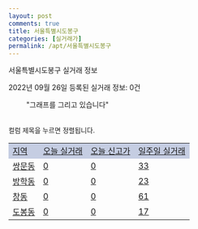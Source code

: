 ```yaml
---
layout: post
comments: true
title: 서울특별시도봉구
categories: [실거래가]
permalink: /apt/서울특별시도봉구
---
```


서울특별시도봉구 실거래 정보

2022년 09월 26일 등록된 실거래 정보: 0건

<!--<script async src="https://pagead2.googlesyndication.com/pagead/js/adsbygoogle.js?client=ca-pub-3485438051770037"
 crossorigin="anonymous"></script>-->

<script type="text/javascript">
  google.charts.load('current', {'packages':['corechart']});
  google.charts.setOnLoadCallback(drawChart);

  function drawChart() {
    var data = google.visualization.arrayToDataTable([['거래일', '매매', '전월세', '전매'], ['21-01', 0, 2, 0], ['21-02', 0, 4, 0], ['21-03', 0, 1, 0], ['21-04', 0, 3, 0], ['21-05', 0, 4, 0], ['21-06', 0, 2, 0], ['21-07', 0, 27, 0], ['21-08', 65, 100, 0], ['21-09', 20, 70, 0], ['21-10', 100, 355, 0], ['21-11', 48, 277, 0], ['21-12', 38, 333, 0], ['22-01', 28, 339, 0], ['22-02', 17, 425, 0], ['22-03', 61, 533, 0], ['22-04', 61, 458, 0], ['22-05', 55, 490, 0], ['22-06', 27, 348, 0], ['22-07', 31, 378, 0], ['22-08', 33, 420, 0], ['22-09', 3, 226, 0]]);

    var options = {
      title: '최근 1년간 유형별 거래량 추이',
      legend: { position: 'bottom' }
    };

    setTimeout(function() {
        var chart = new google.visualization.LineChart(document.getElementById('columnchart_material'));
        chart.draw(data, (options));
        document.getElementById('loading').style.display = 'none';
        var dayLabel = (new Date()).getDay();
        if (dayLabel < 2) {
            sorttable.innerSortFunction.apply(document.getElementById('week'), []);
            sorttable.innerSortFunction.apply(document.getElementById('week'), []);        
        }
        else {
            sorttable.innerSortFunction.apply(document.getElementById('today'), []);
            sorttable.innerSortFunction.apply(document.getElementById('today'), []);
        }
    }, 200);

  }
</script>

<div id="loading" style="z-index:20; display: block; margin-left: 35px">"그래프를 그리고 있습니다"</div>
<div id="columnchart_material" style="width: 95%; margin-left: -35px; display: block"></div>
<!--<div style="width: 95%; margin-left: -35px; display: block">
      <script async src="https://pagead2.googlesyndication.com/pagead/js/adsbygoogle.js?client=ca-pub-3485438051770037"
          crossorigin="anonymous"></script>
      <ins class="adsbygoogle"
          style="display:block"
          data-ad-format="fluid"
          data-ad-layout-key="-fb+5w+4e-db+86"
          data-ad-client="ca-pub-3485438051770037"
          data-ad-slot="1827090281"></ins>
      <script>
          (adsbygoogle = window.adsbygoogle || []).push({});
      </script>
</div>-->
<br>

<font size='small' style='font-size: small;'>컬럼 제목을 누르면 정렬됩니다.</font>
<table class="sortable">
  <tr style='background-color: rgba(114, 132, 186,0.4);'>
    <td id="region"><a href="#">지역</a></td>
    <td id="today"><a href="#">오늘 실거래</a></td>
    <td id="today_new"><a href="#">오늘 신고가</a></td>
    <td id="week"><a href="#">일주일 실거래</a></td>
  </tr>

  
  <tr class="item">
    <td><a href="서울특별시도봉구쌍문동">쌍문동</a></td>
    <td><a href="서울특별시도봉구쌍문동">0</a></td>
    <td><a href="서울특별시도봉구쌍문동">0</a></td>
    <td><a href="서울특별시도봉구쌍문동">33</a></td>
  </tr>
    

  <tr class="item">
    <td><a href="서울특별시도봉구방학동">방학동</a></td>
    <td><a href="서울특별시도봉구방학동">0</a></td>
    <td><a href="서울특별시도봉구방학동">0</a></td>
    <td><a href="서울특별시도봉구방학동">23</a></td>
  </tr>
    

  <tr class="item">
    <td><a href="서울특별시도봉구창동">창동</a></td>
    <td><a href="서울특별시도봉구창동">0</a></td>
    <td><a href="서울특별시도봉구창동">0</a></td>
    <td><a href="서울특별시도봉구창동">61</a></td>
  </tr>
    

  <tr class="item">
    <td><a href="서울특별시도봉구도봉동">도봉동</a></td>
    <td><a href="서울특별시도봉구도봉동">0</a></td>
    <td><a href="서울특별시도봉구도봉동">0</a></td>
    <td><a href="서울특별시도봉구도봉동">17</a></td>
  </tr>
    


</table>


    